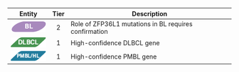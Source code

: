 |Entity|Tier|Description              |
|:----:|:----:|------------------------------|
|![BL](images/icons/BL_tier2.png) | 2 | Role of ZFP36L1 mutations in BL requires confirmation|
|![DLBCL](images/icons/DLBCL_tier1.png) | 1 | High-confidence DLBCL gene|
|![PMBL](images/icons/PMBL_tier1.png) | 1 | High-confidence PMBL gene|
